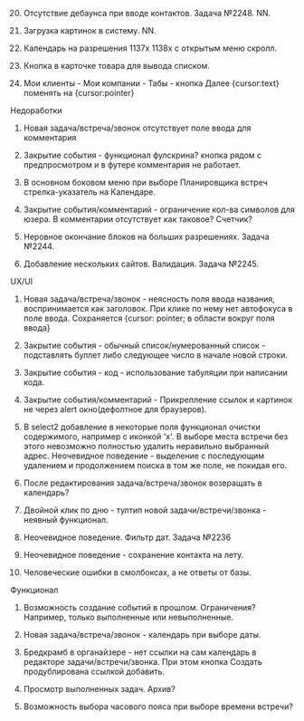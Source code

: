 <!-- Баги -->
<!-- 1) Комментарий - после удаления комментария происходит переход на общую инфу о задаче. -->

<!-- 2) Закрытие события/комментарии - картинка - адаптиность. Большой размер картинки - предпросмотр + ее размер в самом комментарии. -->

<!-- 3) Закрытие события/комментарии - добавление ссылки - добавить target="_blank" для открытия в новой вкладке. -->

<!-- 4) Возможность редактирования и просмотра встречи - в неделях и днях модальное окно открывается только по клику <span class="fc-title ng-binding"> внутри <a class"fc-day-grid-event fc-h-event fc-event fc-start fc-end fc-draggable"> (большая часть заливки элемента <a> неактивна по клику, несмотря на {cursor:pointer})
    + в месяце клик в квадрате дня по всему верхнему ряду слева от даты ссылка на день
    + в неделе же дата не является ссылкой и некликабетельна -->

<!-- 5) Редактирование задачи/встречи - на брейкпоинте в 1325px <div class="text-right ng-scope"> съезжает на следующую строчку. На 778px выстраиваются в вертикальный ряд без отступов. + Учитывать открытие основного бокового меню (при закрытом меню - первый брейкпоинт 1115px) -->

<!-- 6) Редактрирование задачи/встречи - на брейкпоинте 979px при открытии основного бокового меню контент сдвигается вправо за пределы экрана без возможности горизонтального скролла, как результат не виден хедер таба для перехода к комментариям. Поведение прослеживается и на других страницах. -->

<!-- 7) Закрытие события/комментарий - имеется возможность оставлять пустой комментарий. -->

<!-- 8) Закрытие события/комментарий - переход на новую строку не распознается. -->

<!-- 9) При нажатии кнопки "Создать" в случае неточного клика часто срабатывает выделение кнопки, тултипа и хедера. -->

<!-- 10) При поиске места втречи лаги при запросах к Yandex Карты API. -->

<!-- 11) Возможность задавать встрече и звонку дату завершения, которая раньше даты начала.
Невозможнось задать встречу с длительностью менее либо более 2 часов.
    + Необходимо убрать жесткую зависимость между временем начала и временем завершения в + 2 часа(вводим во время начала встречи 23:00, получаем во время завершения 25:00 и в дату завершения + 1 день, переходим в дату завершения встречи, чтобы поменять на 23:30, в результате во времени завершения -2:00, при попытке исправления -2:00 очищается поле для ввода даты начала и недоступно для ввода, во времени завершения при этом 2:undefined)
    + При удалении времени начала поле даты завершение очищается и недоступно для ввода
    + Зависимость даты завершения от время завершения. При ошибочном вводе времени завершения более либо равном 24 часам добавление даты завершения без возможного отката
    (вводим в поле времени завершения "случайно" 25:00 часов меняем на 15:00 => + дата завершения + 1 день;
    вводим 24:00, меняем на 23:00, меняем на 24:00 => дата завершения + 2 дня)
    + У звонка также присутвует похожее поведение
    (ввод некоретных данных во время начала звонка => ломается дата начала,
    ввод некоретных данных во время завершения звонка => ломается дата завершения) -->

<!-- 12) Ограничение длины названия задачи/встречи/звонка при вводе. Реализована обрезка названия в календаре, но не в бредкрамбс. При попытке привышения длины юзер не информируется, алерт - success. При переходе в календарь и обратном заходе во задачу/встречу/звонок видно обрезание названия. Ограничение 76 символов? -->

<!-- 13) Закрытие события/комментарий - добавить ограниченние кол-ва символов для.
Для комментария ограничение кол-ва символов отсутствует как таковое.
Добавление счетчика? -->

<!-- 14) Не работает удаление задачи/встречи/звонка через модальное окно в календаре:
    /themes/smartadmin/js/organaizer/default/main.js, строка 1565 -->

<!-- 15) Календарь - Список - Иерархия - при нажатии на "-" либо "+" помимо сворачивания/развочачивания списка происходит переход на задачу/встречу/звонк. -->

<!-- 16) Календарь - месяц - если встреча задана на большое кол-во дней?, то по клику по ней вылезает по одному тултипу на каждую неделю, в которой она проходит. Ограничить подобный функционал? -->

<!-- 17) Календарь - неделя/день - при попытке переноса  drag&drop'ом встречи или звонка, заданной на весь день, на конкртеное время, перенос происходит в корень дня. Внутри встречи/звонка галка остается на "Весь день", меняется время начала события, при этом поле неактивно.
Календарь - неделя/день - при попытке переноса  drag&drop'ом встречи, заданной на конкретное время, в корень дня, перенос происходит, но внутри встречи/звонка галка "Весь день" не устанавливается, меняется время начала события, время окончания и дата окончания сбрасывается => встреча без окончания.
Перестает отображаться в дне. -->

<!-- 18) Календарь - Закрытие задача/встречи/звонка не работает "Закрыть эту задачу и создать новую с теми же данным" -->

<!-- 19) Jarvis-widget некоректно работает на следующих страницах:
    Мои клиенты - Конфигуратор - конфигуратор компаний - свойства категорий компаний
    http://zemlyanko-pre-presentation-dev.ext.redbridge-arm.com/companies/configurator#/properties
    Мои клиенты - Мои компании - инфо о компании
    http://zemlyanko-pre-presentation-dev.ext.redbridge-arm.com/companies#/company/123

    Не хватает id'шников.
    Пример со страницы Договоры - документы:
    <div jarvis-widget="jarvis-widget" data-widget-editbutton="false" data-widget-colorbutton="false" data-widget-deletebutton="false" data-widget-fullscreenbutton="false" id="document_list_widget" class="jarviswidget jarviswidget-sortable" role="widget" style=""> -->

20) Отсутствие дебаунса при вводе контактов. Задача №2248. NN.

21) Загрузка картинок в систему. NN.

22) Календарь на разрешения 1137x 1138x с открытым меню скролл.

23) Кнопка в карточке товара для вывода списком.

24) Мои клиенты - Мои компании - Табы - кнопка Далее {cursor:text} поменять на {cursor:pointer}

Недоработки
1) Новая задача/встреча/звонок отсутствует поле ввода для комментария

2) Закрытие события - функционал фулскрина? кнопка рядом с предпросмотром и в футере комментария не работает.

3) В основном боковом меню при выборе Планировщика встреч стрелка-указатель  на Календаре.

4) Закрытие события/комментарий - ограничение кол-ва символов для юзера.
В комментарии отсутствует как таковое?
Cчетчик?

5) Неровное окончание блоков на больших разрешениях. Задача №2244.

6) Добавление нескольких сайтов. Валидация. Задача №2245.

UX/UI
1) Новая задача/встреча/звонок - неясность поля ввода названия, воспринимается как заголовок. При клике по нему нет автофокуса в поле ввода. Сохраняется {cursor: pointer; в области вокруг поля ввода}

2) Закрытие события - обычный список/нумерованный список - подставлять буллет либо следующее число в начале новой строки.

3) Закрытие события - код - использование табуляции при написании кода.

4) Закрытие события/комментарий - Прикрепление ссылок и картинок не через alert окно(дефолтное для браузеров).

5) В select2 добавление в некоторые поля  функционал очистки содержимого, например с иконкой 'x'.
В выборе места встречи без этого невозможно полностью удалить неравильно выбранный адрес. Неочевидное поведение - выделение с последующим удалением и   продолжением поиска в том же поле, не покидая его.

6) После редактирования задача/встреча/звонок возвращать в календарь?

7) Двойной клик по дню - тултип новой задачи/встречи/звонка - неявный функционал.

8) Неочевидное поведение. Фильтр дат. Задача №2236

9) Неочевидное поведение - сохранение контакта на лету.

10) Человеческие ошибки в смолбоксах, а не ответы от базы.

Функционал
1) Возможность создание событий в прошлом. Ограничения? Например, только выполненные или невыполненные.

2) Новая задача/встреча/звонок - календарь при выборе даты.

3) Бредкрамб в органайзере - нет ссылки на сам календарь в редакторе задачи/встречи/звонка. При этом кнопка Создать продублирована ссылкой добавить.

4) Просмотр выполненных задач. Архив?

5) Возможность выбора часового пояса при выборе времени встречи?
